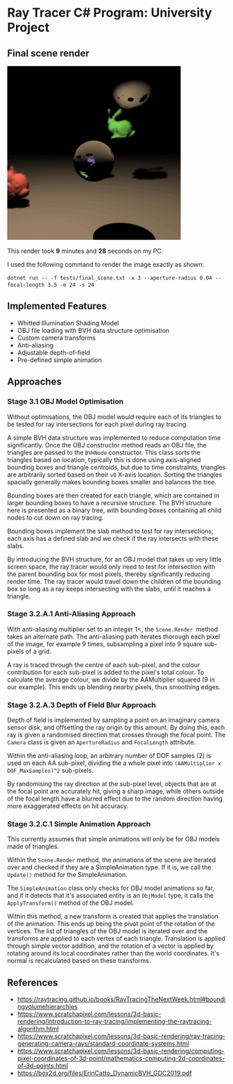 # Ray Tracer C# Program: University Project

## Final scene render

![My final render](images/final_scene.gif)

This render took **9** minutes and **28** seconds on my PC.

I used the following command to render the image exactly as shown:

```
dotnet run -- -f tests/final_scene.txt -x 3 --aperture-radius 0.04 --focal-length 3.5 -m 24 -s 24
```

## Implemented Features
- Whitted Illumination Shading Model
- OBJ file loading with BVH data structure optimisation
- Custom camera transforms
- Anti-aliasing
- Adjustable depth-of-field
- Pre-defined simple animation

## Approaches

### Stage 3.1 OBJ Model Optimisation
Without optimisations, the OBJ model would require each of its triangles
to be tested for ray intersections for each pixel during ray tracing.

A simple BVH data structure was implemented to reduce computation time
significantly. Once the OBJ constructor method reads an OBJ file, the triangles
are passed to the `BVHNode` constructor. This class sorts the triangles based on location,
typically this is done using axis-aligned bounding boxes and triangle centroids, but
due to time constraints, triangles are arbitrarily sorted based on their `v0` X-axis location.
Sorting the triangles spacially generally makes bounding boxes smaller and balances the tree.

Bounding boxes are then created for each triangle, which are contained in larger bounding
boxes to have a recursive structure. The BVH structure here is presented as a binary tree,
with bounding boxes containing all child nodes to cut down on ray tracing.

Bounding boxes implement the slab method to test for ray intersections; each axis has a defined
slab and we check if the ray intersects with these slabs.

By introducing the BVH structure, for an OBJ model that takes up very little screen space,
the ray tracer would only need to test for intersection with the parent bounding box for most
pixels, thereby significantly reducing render time. The ray tracer would travel down the children
of the bounding box so long as a ray keeps intersecting with the slabs, until it reaches a triangle.

### Stage 3.2.A.1 Anti-Aliasing Approach
With anti-aliasing multiplier set to an integer 1<, the `Scene.Render `method
takes an alternate path. The anti-aliasing path iterates thorough each pixel
of the image, for example 9 times, subsampling a pixel into 9 square sub-pixels of a grid.

A ray is traced through the centre of each sub-pixel, and the colour contribution for 
each sub-pixel is added to the pixel's total colour. To calculate the average colour,
we divide by the AAMultiplier squared (9 in our example). This ends up blending
nearby pixels, thus smoothing edges.

### Stage 3.2.A.3 Depth of Field Blur Approach
Depth of field is implemented by sampling a point on an imaginary camera sensor disk, and
offsetting the ray origin by this amount. By doing this, each ray is given a randomised direction
that crosses through the focal point. The `Camera` class is given an `ApertureRadius` and `FocalLength` attribute.

Within the anti-aliasing loop, an arbitrary number of DOF samples (2) is used on each AA sub-pixel,
dividing the a whole pixel into `(AAMultiplier x DOF_MaxSamples)^2` sub-pixels.

By randomising the ray direction at the sub-pixel level, objects that are at the focal point are accurately hit,
giving a sharp image, while others outside of the focal length have a blurred effect due to the random direction
having more exaggerated effects on hit accuracy.

### Stage 3.2.C.1 Simple Animation Approach
This currently assumes that simple animations will only be for OBJ models made of triangles.

Within the `Scene.Render` method, the animations of the scene are iterated over and checked
if they are a SimpleAnimation type. If it is, we call the `Update()` method for the SimpleAnimation.

The `SimpleAnimation` class only checks for OBJ model animations so far, and if it detects that it's associated
entity is an `ObjModel` type, it calls the `ApplyTransform()` method of the OBJ model. 

Within this method, a new transform is created that applies the translation of the animation. This ends up
being the pivot point of the rotation of the vertices. The list of triangles of the OBJ model is iterated over
and the transforms are applied to each vertex of each triangle. Translation is applied through simple vector addition,
and the rotation of a vector is applied by rotating around its local coordinates rather than the world coordinates.
It's normal is recalculated based on these transforms.

## References
- https://raytracing.github.io/books/RayTracingTheNextWeek.html#boundingvolumehierarchies
- https://www.scratchapixel.com/lessons/3d-basic-rendering/introduction-to-ray-tracing/implementing-the-raytracing-algorithm.html
- https://www.scratchapixel.com/lessons/3d-basic-rendering/ray-tracing-generating-camera-rays/standard-coordinate-systems.html
- https://www.scratchapixel.com/lessons/3d-basic-rendering/computing-pixel-coordinates-of-3d-point/mathematics-computing-2d-coordinates-of-3d-points.html
- https://box2d.org/files/ErinCatto_DynamicBVH_GDC2019.pdf
